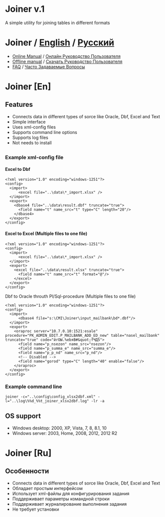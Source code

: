 # Joiner v.1
A simple utility for joining tables in different formats

# Joiner / [English](https://github.com/uralx74/Joiner/tree/master#joiner-en) / [Русский](https://github.com/uralx74/Joiner/tree/master#joiner-ru) 

* [Online Manual](http://www.github.com/) / [Онлайн Руководство Пользователя](http://www.github.com/) 
* [Offline manual](http://www.github.com/) / [Скачать Руководство Пользователя](http://www.github.com/) 
* [FAQ](http://www.github.com/) / [ Часто Задаваемые Вопросы](http://www.github.com/) 


# Joiner [En] 

## Features
* Connects data in different types of sorce like Oracle, Dbf, Excel and Text
* Simple interface
* Uses xml-config files
* Supports command line options
* Supports log files
* Not needs to install

##

### Example xml-config file

#### Excel to Dbf
```
<?xml version="1.0" encoding="windows-1251"?>
<config>
  <import>
      <excel file="..\data\*_import.xlsx" />
  </import>
  <export>
    <dbase4 file="..\data\result.dbf" truncate="true">
      <field name="t" name_src="t" type="C" length="20"/>
    </dbase4>
  </export>
</config>
```

#### Excel to Excel (Multiple files to one file)

```
<?xml version="1.0" encoding="windows-1251"?>
<config>
  <import>
      <excel file="..\data\*_import.xlsx" />
  </import>
  <export>
    <excel file="..\data\result.xlsx" truncate="true">
      <field name="t" name_src="t" format="@"/>
    </excel>
  </export>
</config>
```

Dbf to Oracle throuth Pl/Sql-procedure (Multiple files to one file)
```
<?xml version="1.0" encoding="windows-1251"?>
<config>
  <import>
      <dbase4 file="s:\CMI\Joiner\input_mailbank\bd*.dbf"/>
  </import>
  <export>
    <oraproc server="10.7.0.10:1521:esale" procedure="PK_ADMIN_EDIT.P_MAILBANK_ADD_ED_new" table="nasel_mailbank" truncate="true" code="йrOЫ.%ebяB#&quot;fЧД5">
      <field name="p_nsezon" name_src="nsezon"/>
      <field name="p_summa_e" name_src="summa_e"/>
      <field name="p_p_nd" name_src="p_nd"/>
      <!-- Disabled -->
      <field name="gorod" type="C" length="40" enable="false"/>
    </oraproc>
  </export>
</config>
```

### Example command line
```
joiner -c="..\config\config_xlsx2dbf.xml" -l="..\log\%%d_%%t_joiner_xlsx2dbf.log" -lr -a
```

## OS support
* Windows desktop: 2000, XP, Vista, 7, 8, 8.1, 10
* Windows server: 2003, Home, 2008, 2012, 2012 R2

# Joiner [Ru]

## Особенности
* Connects data in different types of sorce like Oracle, Dbf, Excel and Text
* Обладает простым интерфейсом
* Использует xml-файлы для конфигурирования задания
* Поддерживает параметры командной строки
* Поддерживает журналирование выполнения задания
* Не требует установки

